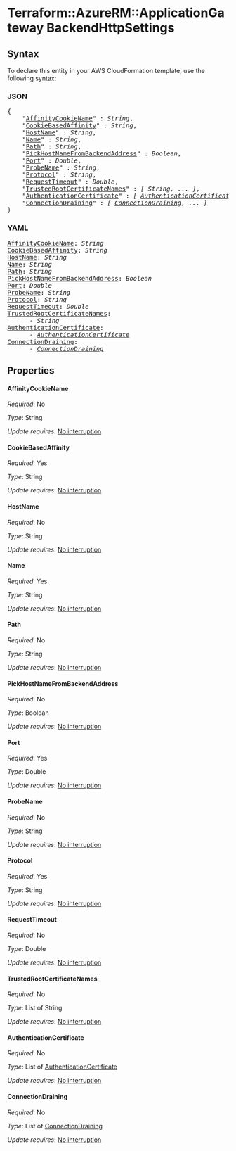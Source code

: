 # Terraform::AzureRM::ApplicationGateway BackendHttpSettings

## Syntax

To declare this entity in your AWS CloudFormation template, use the following syntax:

### JSON

<pre>
{
    "<a href="#affinitycookiename" title="AffinityCookieName">AffinityCookieName</a>" : <i>String</i>,
    "<a href="#cookiebasedaffinity" title="CookieBasedAffinity">CookieBasedAffinity</a>" : <i>String</i>,
    "<a href="#hostname" title="HostName">HostName</a>" : <i>String</i>,
    "<a href="#name" title="Name">Name</a>" : <i>String</i>,
    "<a href="#path" title="Path">Path</a>" : <i>String</i>,
    "<a href="#pickhostnamefrombackendaddress" title="PickHostNameFromBackendAddress">PickHostNameFromBackendAddress</a>" : <i>Boolean</i>,
    "<a href="#port" title="Port">Port</a>" : <i>Double</i>,
    "<a href="#probename" title="ProbeName">ProbeName</a>" : <i>String</i>,
    "<a href="#protocol" title="Protocol">Protocol</a>" : <i>String</i>,
    "<a href="#requesttimeout" title="RequestTimeout">RequestTimeout</a>" : <i>Double</i>,
    "<a href="#trustedrootcertificatenames" title="TrustedRootCertificateNames">TrustedRootCertificateNames</a>" : <i>[ String, ... ]</i>,
    "<a href="#authenticationcertificate" title="AuthenticationCertificate">AuthenticationCertificate</a>" : <i>[ <a href="backendhttpsettings-authenticationcertificate.md">AuthenticationCertificate</a>, ... ]</i>,
    "<a href="#connectiondraining" title="ConnectionDraining">ConnectionDraining</a>" : <i>[ <a href="backendhttpsettings-connectiondraining.md">ConnectionDraining</a>, ... ]</i>
}
</pre>

### YAML

<pre>
<a href="#affinitycookiename" title="AffinityCookieName">AffinityCookieName</a>: <i>String</i>
<a href="#cookiebasedaffinity" title="CookieBasedAffinity">CookieBasedAffinity</a>: <i>String</i>
<a href="#hostname" title="HostName">HostName</a>: <i>String</i>
<a href="#name" title="Name">Name</a>: <i>String</i>
<a href="#path" title="Path">Path</a>: <i>String</i>
<a href="#pickhostnamefrombackendaddress" title="PickHostNameFromBackendAddress">PickHostNameFromBackendAddress</a>: <i>Boolean</i>
<a href="#port" title="Port">Port</a>: <i>Double</i>
<a href="#probename" title="ProbeName">ProbeName</a>: <i>String</i>
<a href="#protocol" title="Protocol">Protocol</a>: <i>String</i>
<a href="#requesttimeout" title="RequestTimeout">RequestTimeout</a>: <i>Double</i>
<a href="#trustedrootcertificatenames" title="TrustedRootCertificateNames">TrustedRootCertificateNames</a>: <i>
      - String</i>
<a href="#authenticationcertificate" title="AuthenticationCertificate">AuthenticationCertificate</a>: <i>
      - <a href="backendhttpsettings-authenticationcertificate.md">AuthenticationCertificate</a></i>
<a href="#connectiondraining" title="ConnectionDraining">ConnectionDraining</a>: <i>
      - <a href="backendhttpsettings-connectiondraining.md">ConnectionDraining</a></i>
</pre>

## Properties

#### AffinityCookieName

_Required_: No

_Type_: String

_Update requires_: [No interruption](https://docs.aws.amazon.com/AWSCloudFormation/latest/UserGuide/using-cfn-updating-stacks-update-behaviors.html#update-no-interrupt)

#### CookieBasedAffinity

_Required_: Yes

_Type_: String

_Update requires_: [No interruption](https://docs.aws.amazon.com/AWSCloudFormation/latest/UserGuide/using-cfn-updating-stacks-update-behaviors.html#update-no-interrupt)

#### HostName

_Required_: No

_Type_: String

_Update requires_: [No interruption](https://docs.aws.amazon.com/AWSCloudFormation/latest/UserGuide/using-cfn-updating-stacks-update-behaviors.html#update-no-interrupt)

#### Name

_Required_: Yes

_Type_: String

_Update requires_: [No interruption](https://docs.aws.amazon.com/AWSCloudFormation/latest/UserGuide/using-cfn-updating-stacks-update-behaviors.html#update-no-interrupt)

#### Path

_Required_: No

_Type_: String

_Update requires_: [No interruption](https://docs.aws.amazon.com/AWSCloudFormation/latest/UserGuide/using-cfn-updating-stacks-update-behaviors.html#update-no-interrupt)

#### PickHostNameFromBackendAddress

_Required_: No

_Type_: Boolean

_Update requires_: [No interruption](https://docs.aws.amazon.com/AWSCloudFormation/latest/UserGuide/using-cfn-updating-stacks-update-behaviors.html#update-no-interrupt)

#### Port

_Required_: Yes

_Type_: Double

_Update requires_: [No interruption](https://docs.aws.amazon.com/AWSCloudFormation/latest/UserGuide/using-cfn-updating-stacks-update-behaviors.html#update-no-interrupt)

#### ProbeName

_Required_: No

_Type_: String

_Update requires_: [No interruption](https://docs.aws.amazon.com/AWSCloudFormation/latest/UserGuide/using-cfn-updating-stacks-update-behaviors.html#update-no-interrupt)

#### Protocol

_Required_: Yes

_Type_: String

_Update requires_: [No interruption](https://docs.aws.amazon.com/AWSCloudFormation/latest/UserGuide/using-cfn-updating-stacks-update-behaviors.html#update-no-interrupt)

#### RequestTimeout

_Required_: No

_Type_: Double

_Update requires_: [No interruption](https://docs.aws.amazon.com/AWSCloudFormation/latest/UserGuide/using-cfn-updating-stacks-update-behaviors.html#update-no-interrupt)

#### TrustedRootCertificateNames

_Required_: No

_Type_: List of String

_Update requires_: [No interruption](https://docs.aws.amazon.com/AWSCloudFormation/latest/UserGuide/using-cfn-updating-stacks-update-behaviors.html#update-no-interrupt)

#### AuthenticationCertificate

_Required_: No

_Type_: List of <a href="backendhttpsettings-authenticationcertificate.md">AuthenticationCertificate</a>

_Update requires_: [No interruption](https://docs.aws.amazon.com/AWSCloudFormation/latest/UserGuide/using-cfn-updating-stacks-update-behaviors.html#update-no-interrupt)

#### ConnectionDraining

_Required_: No

_Type_: List of <a href="backendhttpsettings-connectiondraining.md">ConnectionDraining</a>

_Update requires_: [No interruption](https://docs.aws.amazon.com/AWSCloudFormation/latest/UserGuide/using-cfn-updating-stacks-update-behaviors.html#update-no-interrupt)

